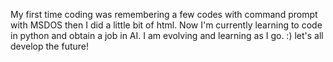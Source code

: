 
My first time coding was remembering a few codes with command prompt with MSDOS then I did a little bit of html. Now I'm currently learning to code in python and obtain a job in AI. I am evolving and learning as I go. :) let's all develop the future!
